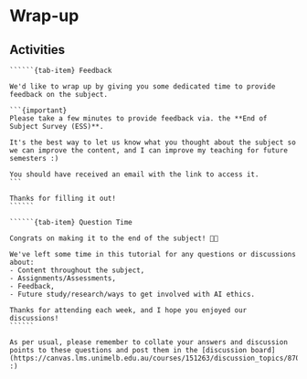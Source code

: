 # Wrap-up

## Activities

```````{tab-set}
``````{tab-item} Feedback

We'd like to wrap up by giving you some dedicated time to provide feedback on the subject.

```{important} 
Please take a few minutes to provide feedback via. the **End of Subject Survey (ESS)**.

It's the best way to let us know what you thought about the subject so we can improve the content, and I can improve my teaching for future semesters :)

You should have received an email with the link to access it.
```

Thanks for filling it out!
``````

``````{tab-item} Question Time

Congrats on making it to the end of the subject! 🥳🎉

We've left some time in this tutorial for any questions or discussions about:
- Content throughout the subject,
- Assignments/Assessments,
- Feedback,
- Future study/research/ways to get involved with AI ethics.

Thanks for attending each week, and I hope you enjoyed our discussions!
``````
```````

```{note}
As per usual, please remember to collate your answers and discussion points to these questions and post them in the [discussion board](https://canvas.lms.unimelb.edu.au/courses/151263/discussion_topics/870513)! :)
```
